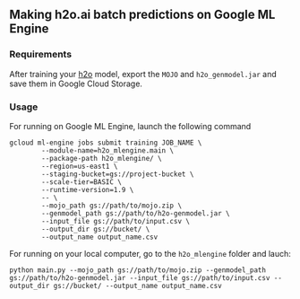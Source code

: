 ## Making h2o.ai batch predictions on Google ML Engine

### Requirements

After training your [h2o](http://www.h2o.ai) model, export the `MOJO` and `h2o_genmodel.jar` and save them in Google Cloud Storage.

### Usage

For running on Google ML Engine, launch the following command

```
gcloud ml-engine jobs submit training JOB_NAME \
        --module-name=h2o_mlengine.main \
        --package-path h2o_mlengine/ \
        --region=us-east1 \
        --staging-bucket=gs://project-bucket \
        --scale-tier=BASIC \
        --runtime-version=1.9 \
        -- \
        --mojo_path gs://path/to/mojo.zip \
        --genmodel_path gs://path/to/h2o-genmodel.jar \
        --input_file gs://path/to/input.csv \
        --output_dir gs://bucket/ \
        --output_name output_name.csv
```

For running on your local computer, go to the `h2o_mlengine` folder and lauch:
```
python main.py --mojo_path gs://path/to/mojo.zip --genmodel_path gs://path/to/h2o-genmodel.jar --input_file gs://path/to/input.csv --output_dir gs://bucket/ --output_name output_name.csv
```